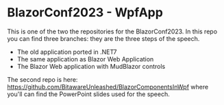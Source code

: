 # BlazorConf2023 - WpfApp

This is one of the two the repositories for the BlazorConf2023.
In this repo you can find three branches: they are the three steps of the speech.

- The old application ported in .NET7
- The same application as Blazor Web Application
- The Blazor Web application with MudBlazor controls

The second repo is here: https://github.com/BitawareUnleashed/BlazorComponentsInWpf where you'll can find the PowerPoint slides used for the speech.
